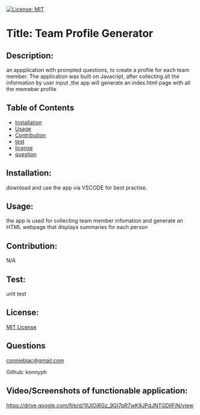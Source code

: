 
[![License: MIT](https://img.shields.io/badge/License-MIT-yellow.svg)](https://opensource.org/licenses/MIT)

# Title: Team Profile Generator

## Description:
an appplication with prompted questions, to create a profile for each team member. The application was built on Javacript, after collecting all the information by user input ,the app  will generate  an index.html page with all the memeber profile

## Table of Contents
- [Installation](#installation)
- [Usage](#usage)
- [Contribution](#contribution)
- [test](#test)
- [license](#license)
- [question](#questions)

## Installation: 
download and use the app via VSCODE for best practise.

## Usage:
the app is used for collecting team member infomation and generate  an HTML webpage that displays summaries for each person

## Contribution: 
N/A 

## Test:
unit test
## License: 
[MIT License](LICENSE.txt)
## Questions 
conniebiac@gmail.com

Github:
konnyph

## Video/Screenshots of functionable application:
https://drive.google.com/file/d/1lUIOj8Gz_9GI7pR7wK9JPdJNTGDIlFjN/view

